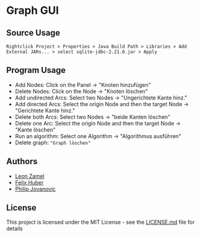 # Graph GUI

## Source Usage

```
Rightclick Project > Properties > Java Build Path > Libraries > Add External JARs... > select sqlite-jdbc-2.21.0.jar > Apply
```
## Program Usage

- Add Nodes: Click on the Panel -> "Knoten hinzufügen"
- Delete Nodes: Click on the Node -> "Knoten löschen"
- Add undirected Arcs: Select two Nodes -> "Ungerichtete Kante hinz."
- Add directed Arcs: Select the origin Node and then the target Node -> "Gerichtete Kante hinz."
- Delete both Arcs: Select two Nodes -> "beide Kanten löschen"
- Delete one Arc: Select the origin Node and then the target Node -> "Kante löschen"
- Run an algorithm: Select one Algorithm -> "Algorithmus ausführen"
- Delete graph: `"Graph löschen"`

## Authors

* [Leon Zamel](https://github.com/LeonZamel)
* [Felix Huber](https://github.com/felixyo)
* [Philip Jovanovic](https://github.com/PhilipJovanovic)

## License

This project is licensed under the MIT License - see the [LICENSE.md](LICENSE.md) file for details
